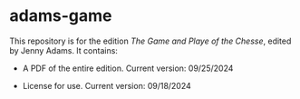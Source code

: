 # adams-game

This repository is for the edition _The Game and Playe of the Chesse_, edited by Jenny Adams. It contains:

-	A PDF of the entire edition. Current version: 09/25/2024

-	License for use. Current version: 09/18/2024

